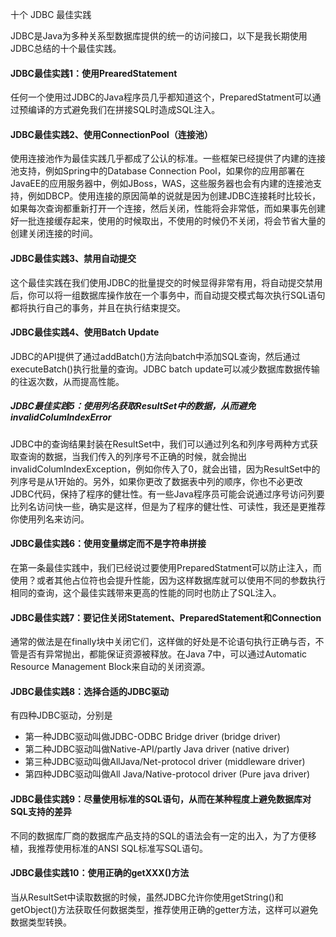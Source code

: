 十个 JDBC 最佳实践

JDBC是Java为多种关系型数据库提供的统一的访问接口，以下是我长期使用JDBC总结的十个最佳实践。

#### JDBC最佳实践1：使用PrearedStatement

任何一个使用过JDBC的Java程序员几乎都知道这个，PreparedStatment可以通过预编译的方式避免我们在拼接SQL时造成SQL注入。

#### JDBC最佳实践2、使用ConnectionPool（连接池）

使用连接池作为最佳实践几乎都成了公认的标准。一些框架已经提供了内建的连接池支持，例如Spring中的Database Connection Pool，如果你的应用部署在JavaEE的应用服务器中，例如JBoss，WAS，这些服务器也会有内建的连接池支持，例如DBCP。使用连接的原因简单的说就是因为创建JDBC连接耗时比较长，如果每次查询都重新打开一个连接，然后关闭，性能将会非常低，而如果事先创建好一批连接缓存起来，使用的时候取出，不使用的时候仍不关闭，将会节省大量的创建关闭连接的时间。

#### JDBC最佳实践3、禁用自动提交

这个最佳实践在我们使用JDBC的批量提交的时候显得非常有用，将自动提交禁用后，你可以将一组数据库操作放在一个事务中，而自动提交模式每次执行SQL语句都将执行自己的事务，并且在执行结束提交。

#### JDBC最佳实践4、使用Batch Update

JDBC的API提供了通过addBatch()方法向batch中添加SQL查询，然后通过executeBatch()执行批量的查询。JDBC batch update可以减少数据库数据传输的往返次数，从而提高性能。

##### JDBC最佳实践5：使用列名获取ResultSet中的数据，从而避免invalidColumIndexError

JDBC中的查询结果封装在ResultSet中，我们可以通过列名和列序号两种方式获取查询的数据，当我们传入的列序号不正确的时候，就会抛出invalidColumIndexException，例如你传入了0，就会出错，因为ResultSet中的列序号是从1开始的。另外，如果你更改了数据表中列的顺序，你也不必更改JDBC代码，保持了程序的健壮性。有一些Java程序员可能会说通过序号访问列要比列名访问快一些，确实是这样，但是为了程序的健壮性、可读性，我还是更推荐你使用列名来访问。

#### JDBC最佳实践6：使用变量绑定而不是字符串拼接

在第一条最佳实践中，我们已经说过要使用PreparedStatment可以防止注入，而使用？或者其他占位符也会提升性能，因为这样数据库就可以使用不同的参数执行相同的查询，这个最佳实践带来更高的性能的同时也防止了SQL注入。

#### JDBC最佳实践7：要记住关闭Statement、PreparedStatement和Connection

通常的做法是在finally块中关闭它们，这样做的好处是不论语句执行正确与否，不管是否有异常抛出，都能保证资源被释放。在Java 7中，可以通过Automatic Resource Management Block来自动的关闭资源。

#### JDBC最佳实践8：选择合适的JDBC驱动

有四种JDBC驱动，分别是

* 第一种JDBC驱动叫做JDBC-ODBC Bridge driver (bridge driver)
* 第二种JDBC驱动叫做Native-API/partly Java driver (native driver)
* 第三种JDBC驱动叫做AllJava/Net-protocol driver (middleware driver)
* 第四种JDBC驱动叫做All Java/Native-protocol driver (Pure java driver)

#### JDBC最佳实践9：尽量使用标准的SQL语句，从而在某种程度上避免数据库对SQL支持的差异

不同的数据库厂商的数据库产品支持的SQL的语法会有一定的出入，为了方便移植，我推荐使用标准的ANSI SQL标准写SQL语句。

#### JDBC最佳实践10：使用正确的getXXX()方法

当从ResultSet中读取数据的时候，虽然JDBC允许你使用getString()和getObject()方法获取任何数据类型，推荐使用正确的getter方法，这样可以避免数据类型转换。

